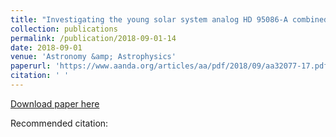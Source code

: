 ```yaml
---
title: "Investigating the young solar system analog HD 95086-A combined HARPS and SPHERE exploration"
collection: publications
permalink: /publication/2018-09-01-14
date: 2018-09-01
venue: 'Astronomy &amp; Astrophysics'
paperurl: 'https://www.aanda.org/articles/aa/pdf/2018/09/aa32077-17.pdf'
citation: ' '
---
```


<a href='https://www.aanda.org/articles/aa/pdf/2018/09/aa32077-17.pdf'>Download paper here</a>

Recommended citation:  